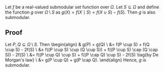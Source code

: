Let $f$ be a real-valued submodular set function over $\Omega$.
Let $S \subseteq \Omega$ and define the function $g$ over $\Omega \setminus S$ as
$g(X) = f(X \mid S) = f(X \cup S) - f(S)$.
Then $g$ is also submodular.

## Proof

Let $P, Q \subseteq \Omega \setminus S$. Then
\begin{align}
& g(P) + g(Q)
\\ &= f(P \cup S) + f(Q \cup S) - 2f(S)
\\ &≥ f((P \cup S) \cup (Q \cup S)) + f((P \cup S) \cap (Q \cap S)) - 2f(S)
\\ &= f((P \cup Q) \cup S) + f((P \cap Q) \cup S) - 2f(S)
    \tag{by De Morgan's law}
\\ &= g(P \cup Q) + g(P \cap Q).
\end{align}
Hence, $g$ is submodular.
